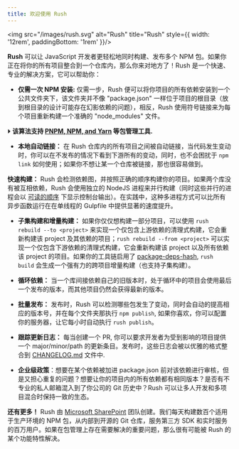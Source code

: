 ```yaml
---
title: 欢迎使用 Rush
---
```


<img src="/images/rush.svg" alt="Rush" title="Rush" style={{ width: '12rem', paddingBottom: '1rem' }}/>

**Rush** 可以让 JavaScript 开发者更轻松地同时构建、发布多个 NPM 包。如果你正在将你的所有项目整合到一个仓库内，那么你来对地方了！Rush 是一个快速、专业的解决方案，它可以帮助你：

- **仅需一次 NPM 安装:** 仅需一步，Rush 便可以将你项目的所有依赖安装到一个公共文件夹下，该文件夹并不像 "package.json" 一样位于项目的根目录（放到根目录的设计可能存在幻影依赖的问题），相反，Rush 使用符号链接来为每个项目重新构建一个准确的 "node_modules" 文件。

⏵ **该算法支持 [PNPM, NPM, and Yarn](../maintainer/package_managers.md) 等包管理工具.**

- **本地自动链接：** 在 Rush 仓库内的所有项目之间被自动链接，当代码发生变动时，你可以在不发布的情况下看到下游所有的变动，同时，也不会困扰于 `npm link` 如何使用；如果你不想让某一个仓库被链接，那也很容易做到。

**快速构建：** Rush 会检测依赖图，并按照正确的顺序构建你的项目。如果两个库没有被互相依赖，Rush 会使用独立的 NodeJS 进程来并行构建（同时这些并行的进程会以 [可读的顺序](https://www.npmjs.com/package/@rushstack/stream-collator) 下显示控制台输出）。在实践中，这种多进程方式可以比所有异步函数运行在在单线程的 Gulpfile 中提供显著的速度提升。

- **子集构建和增量构建：** 如果你仅仅想构建一部分项目，可以使用 `rush rebuild --to <project>` 来实现一个仅包含上游依赖的清理式构建，它会重新构建该 project 及其依赖的项目；`rush rebuild --from <project>` 可以实现一个仅包含下游依赖的清理式构建，它会重新构建该 project 以及所有依赖该 project 的项目。如果你的工具链启用了 [package-deps-hash](https://www.npmjs.com/package/@rushstack/package-deps-hash), `rush build` 会生成一个强有力的跨项目增量构建（也支持子集构建）。

- **循环依赖：** 当一个库间接依赖自己的旧版本时，处于循环中的项目会使用最后一个发布的版本，而其他项目仍然会获得最新的版本。

- **批量发布：** 发布时，Rush 可以检测哪些包发生了变动，同时会自动的提高相应的版本号，并在每个文件夹那执行 `npm publish`, 如果你喜欢，你可以配置你的服务器，让它每小时自动执行 `rush publish`。

- **跟踪更新日志：** 每当创建一个 PR, 你可以要求开发者为受到影响的项目提供一个 major/minor/path 的更新条目。发布时，这些日志会被以优雅的格式整合到 [CHANGELOG.md](https://github.com/microsoft/rushstack/blob/main/libraries/node-core-library/CHANGELOG.md) 文件中.

- **企业级政策**：想要在某个依赖被加进 package.json 前对该依赖进行审核，但是又担心重复的问题？想要让你的项目内的所有依赖都有相同版本？是否有不专业的私人邮箱混入到了你公司的 Git 历史中？Rush 可以让多人开发和多项目混合时保持一致的生态。

**还有更多！** Rush 由 [Microsoft SharePoint](http://aka.ms/spfx) 团队创建。我们每天构建数百个适用于生产环境的 NPM 包，从内部到开源的 Git 仓库，服务第三方 SDK 和实时服务的百万用户。如果在包管理上存在需要解决的重要问题，那么很有可能被 Rush 的某个功能特性解决。
